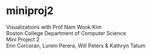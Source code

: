 # miniproj2
Visualizations with Prof Nam Wook Kim <br/>
Boston College Department of Computer Science <br/>
Mini Project 2 <br/>
Erin Corcoran, Lurein Perera, Will Peters & Kathryn Tatum
